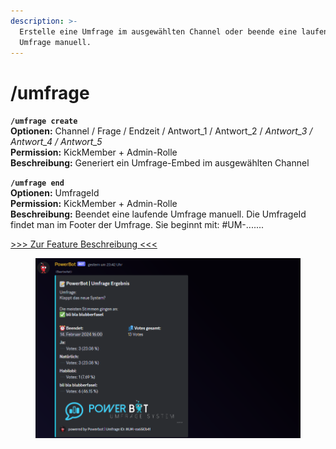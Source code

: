 ```yaml
---
description: >-
  Erstelle eine Umfrage im ausgewählten Channel oder beende eine laufende
  Umfrage manuell.
---
```


# /umfrage

**`/umfrage create`**\
**Optionen:** Channel / Frage / Endzeit / Antwort\_1 / Antwort\_2 / _Antwort\_3 / Antwort\_4 / Antwort\_5_\
**Permission:** KickMember + Admin-Rolle\
**Beschreibung:** Generiert ein Umfrage-Embed im ausgewählten Channel

**`/umfrage end`**\
**Optionen:** UmfrageId\
**Permission:** KickMember + Admin-Rolle\
**Beschreibung:** Beendet eine laufende Umfrage manuell. Die UmfrageId findet man im Footer der Umfrage. Sie beginnt mit: #UM-.......

[>>> Zur Feature Beschreibung <<<](../../features/umfrage-system.md)

<div align="left">

<figure><img src="../../.gitbook/assets/image (4).png" alt=""><figcaption></figcaption></figure>

</div>

